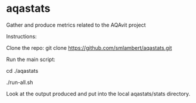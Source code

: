 # aqastats
Gather and produce metrics related to the AQAvit project

Instructions:

Clone the repo:
git clone https://github.com/smlambert/aqastats.git

Run the main script:

cd ./aqastats

./run-all.sh 

Look at the output produced and put into the local aqastats/stats directory. 
